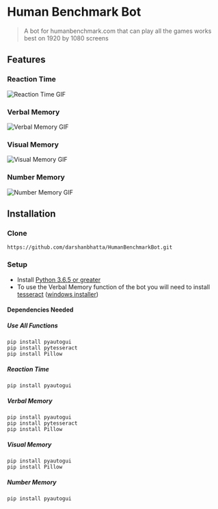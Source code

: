 # Human Benchmark Bot

> A bot for humanbenchmark.com that can play all the games works best on 1920 by 1080 screens

## Features

### Reaction Time
![Reaction Time GIF](https://raw.githubusercontent.com/darshanbhatta/HumanBenchmarkBot/master/reaction.gif)
### Verbal Memory
![Verbal Memory GIF](https://raw.githubusercontent.com/darshanbhatta/HumanBenchmarkBot/master/verbal.gif)
### Visual Memory
![Visual Memory GIF](https://raw.githubusercontent.com/darshanbhatta/HumanBenchmarkBot/master/visual.gif)
### Number Memory
![Number Memory GIF](https://raw.githubusercontent.com/darshanbhatta/HumanBenchmarkBot/master/number.gif)


## Installation

### Clone

```
https://github.com/darshanbhatta/HumanBenchmarkBot.git
```

### Setup

- Install [Python 3.6.5 or greater](https://www.python.org/downloads/)
- To use the Verbal Memory function of the bot you will need to install [tesseract](https://github.com/tesseract-ocr/tesseract/wiki) ([windows installer](https://digi.bib.uni-mannheim.de/tesseract/tesseract-ocr-setup-3.05.02-20180621.exe))

#### Dependencies Needed
##### Use All Functions

```
pip install pyautogui
pip install pytesseract
pip install Pillow
```
##### Reaction Time
```
pip install pyautogui
```
##### Verbal Memory
```
pip install pyautogui
pip install pytesseract
pip install Pillow
```
##### Visual Memory
```
pip install pyautogui
pip install Pillow
```
##### Number Memory
```
pip install pyautogui
```
